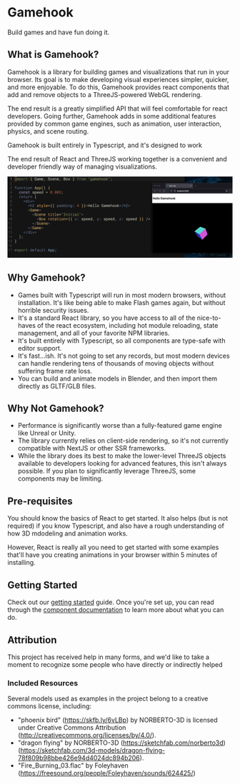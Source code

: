 # Gamehook

Build games and have fun doing it.

## What is Gamehook?

Gamehook is a library for building games and visualizations that run in your browser. Its goal is to make developing visual experiences simpler, quicker, and more enjoyable. To do this, Gamehook provides react components that add and remove objects to a ThreeJS-powered WebGL rendering.

The end result is a greatly simplified API that will feel comfortable for react developers. Going further, Gamehook adds in some additional features provided by common game engines, such as animation, user interaction, physics, and scene routing.

Gamehook is built entirely in Typescript, and it's designed to work

The end result of React and ThreeJS working together is a convenient and developer friendly way of managing visualizations.

![basic-cube-gif](./docs/assets/basicSpinningCube.gif)

## Why Gamehook?

- Games built with Typescript will run in most modern browsers, without installation. It's like being able to make Flash games again, but without horrible security issues.
- It's a standard React library, so you have access to all of the nice-to-haves of the react ecosystem, including hot module reloading, state management, and all of your favorite NPM libraries.
- It's built entirely with Typescript, so all components are type-safe with editor support.
- It's fast...ish. It's not going to set any records, but most modern devices can handle rendering tens of thousands of moving objects without suffering frame rate loss.
- You can build and animate models in Blender, and then import them directly as GLTF/GLB files.

## Why Not Gamehook?

- Performance is significantly worse than a fully-featured game engine like Unreal or Unity.
- The library currently relies on client-side rendering, so it's not currently compatible with NextJS or other SSR frameworks.
- While the library does its best to make the lower-level ThreeJS objects available to developers looking for advanced features, this isn't always possible. If you plan to significantly leverage ThreeJS, some components may be limiting.

## Pre-requisites

You should know the basics of React to get started. It also helps (but is not required) if you know Typescript, and also have a rough understanding of how 3D mdodeling and animation works.

However, React is really all you need to get started with some examples that'll have you creating animations in your browser within 5 minutes of installing.

## Getting Started

Check out our [getting started](./docs/getting_started.md) guide. Once you're set up, you can read through the [component documentation](./docs/component_documentation.md) to learn more about what you can do.

## Attribution

This project has received help in many forms, and we'd like to take a moment to recognize some people who have directly or indirectly helped

### Included Resources

Several models used as examples in the project belong to a creative commons license, including:

- "phoenix bird" (https://skfb.ly/6vLBp) by NORBERTO-3D is licensed under Creative Commons Attribution (http://creativecommons.org/licenses/by/4.0/).
- "dragon flying" by NORBERTO-3D (https://sketchfab.com/norberto3d) (https://sketchfab.com/3d-models/dragon-flying-78f809b98bbe426e94d4024dc894b206).
- "Fire_Burning_03.flac" by Foleyhaven (https://freesound.org/people/Foleyhaven/sounds/624425/)
